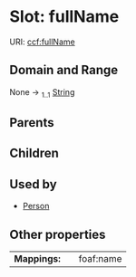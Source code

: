 
# Slot: fullName




URI: [ccf:fullName](http://purl.org/ccf/fullName)


## Domain and Range

None &#8594;  <sub>1..1</sub> [String](types/String.md)

## Parents


## Children


## Used by

 * [Person](Person.md)

## Other properties

|  |  |  |
| --- | --- | --- |
| **Mappings:** | | foaf:name |

